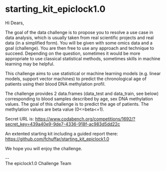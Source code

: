 # starting_kit_epiclock1.0



Hi Dears,

The goal of the data challenge is to propose you to resolve a use case in data analysis, which is usually taken from real scientific projects and real data (in a simplified form). You will be given with some omics data and a goal (challenge). You are then free to use any approach and technique to succeed. Depending on the question, sometimes it would be more appropriate to use classical statistical methods, sometimes skills in machine learning may be helpful.

This challenge aims to use statistical or machine learning models (e.g. linear models, support vector machines) to predict the chronological age of patients using their blood DNA methylation profil.

The challenge provides 2 data.frames (data_test and data_train, see below) corresponding to blood samples described by age, sex DNA methylation values. The goal of this challenge is to predict the age of patients. The methylation values are beta value (0<=beta<=1).

Secret URL is: https://www.codabench.org/competitions/1692/?secret_key=439a40e9-9de7-4336-918f-ac983d5dd22c

An extented starting kit including a guided report there: https://github.com/fchuffar/starting_kit_epiclock1.0

We hope you will enjoy the challenge.

--<br/>
The epiclock1.0 Challenge Team
